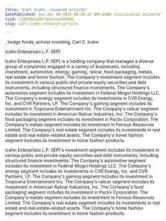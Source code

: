 ```yaml
---
title: "Carl Icahn, research article"
datePublished: Sun Apr 09 2023 08:29:31 GMT+0000 (Coordinated Universal Time)
cuid: clg958w3q06c1pxnvauk643m6
slug: carl-icahn-research-article

---
```


, hedge funds, activist investing, Carl C. Icahn

Icahn Enterprises L.P. (IEP)

Icahn Enterprises L.P. (IEP) is a holding company that manages a diverse group of companies engaged in a variety of businesses, including investment, automotive, energy, gaming, railcar, food packaging, metals, real estate and home fashion. The Company's investment segment includes its investment in various public and private equity securities and debt instruments, including structured finance investments. The Company's automotive segment includes its investment in Federal-Mogul Holdings LLC. The Company's energy segment includes its investments in CVR Energy, Inc. and CVR Partners, LP. The Company's gaming segment includes its investment in Tropicana Entertainment Inc. The Company's railcar segment includes its investment in American Railcar Industries, Inc. The Company's food packaging segment includes its investment in Pactiv Corporation. The Company's metals segment includes its investment in Ferrous Resources Limited. The Company's real estate segment includes its investments in real estate and real estate-related assets. The Company's home fashion segment includes its investment in home fashion products.

Icahn Enterprises L.P. (IEP)'s investment segment includes its investment in various public and private equity securities and debt instruments, including structured finance investments. The Company's automotive segment includes its investment in Federal-Mogul Holdings LLC. The Company's energy segment includes its investments in CVR Energy, Inc. and CVR Partners, LP. The Company's gaming segment includes its investment in Tropicana Entertainment Inc. The Company's railcar segment includes its investment in American Railcar Industries, Inc. The Company's food packaging segment includes its investment in Pactiv Corporation. The Company's metals segment includes its investment in Ferrous Resources Limited. The Company's real estate segment includes its investments in real estate and real estate-related assets. The Company's home fashion segment includes its investment in home fashion products.